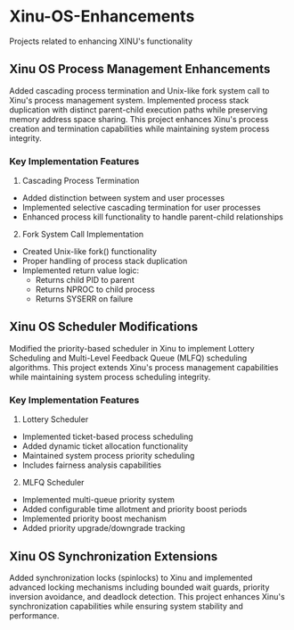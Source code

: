 # Xinu-OS-Enhancements
Projects related to enhancing XINU's functionality

## Xinu OS Process Management Enhancements
Added cascading process termination and Unix-like fork system call to Xinu's process management system. Implemented process stack duplication with distinct parent-child execution paths while preserving memory address space sharing. This project enhances Xinu's process creation and termination capabilities while maintaining system process integrity.

### Key Implementation Features

1. Cascading Process Termination

  - Added distinction between system and user processes
  - Implemented selective cascading termination for user processes
  - Enhanced process kill functionality to handle parent-child relationships
  
2. Fork System Call Implementation

  - Created Unix-like fork() functionality
  - Proper handling of process stack duplication
  - Implemented return value logic:
    - Returns child PID to parent
    - Returns NPROC to child process
    - Returns SYSERR on failure

## Xinu OS Scheduler Modifications
Modified the priority-based scheduler in Xinu to implement Lottery Scheduling and Multi-Level Feedback Queue (MLFQ) scheduling algorithms. This project extends Xinu's process management capabilities while maintaining system process scheduling integrity.

### Key Implementation Features

1. Lottery Scheduler

  - Implemented ticket-based process scheduling
  - Added dynamic ticket allocation functionality
  - Maintained system process priority scheduling
  - Includes fairness analysis capabilities

2. MLFQ Scheduler

  - Implemented multi-queue priority system
  - Added configurable time allotment and priority boost periods
  - Implemented priority boost mechanism
  - Added priority upgrade/downgrade tracking

## Xinu OS Synchronization Extensions
Added synchronization locks (spinlocks) to Xinu and implemented advanced locking mechanisms including bounded wait guards, priority inversion avoidance, and deadlock detection. This project enhances Xinu's synchronization capabilities while ensuring system stability and performance.
